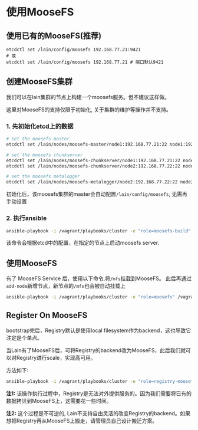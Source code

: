 # 使用MooseFS


## 使用已有的MooseFS(推荐)

```
etcdctl set /lain/config/moosefs 192.168.77.21:9421
# 或 
etcdctl set /lain/config/moosefs 192.168.77.21 # 端口默认9421
```

## 创建MooseFS集群

我们可以在lain集群的节点上构建一个moosefs服务。但不建议这样做。

这里对MooseFS的支持仅限于初始化, 关于集群的维护等操作并不支持。

### 1. 先初始化etcd上的数据

```bash
# set the moosefs master
etcdctl set /lain/nodes/moosefs-master/node1:192.168.77.21:22 node1:192.168.77.21:22

# set the moosefs chunkserver
etcdctl set /lain/nodes/moosefs-chunkserver/node1:192.168.77.21:22 node1:192.168.77.21:22
etcdctl set /lain/nodes/moosefs-chunkserver/node2:192.168.77.22:22 node2:192.168.77.22:22

# set the moosefs metalogger
etcdctl set /lain/nodes/moosefs-metalogger/node2:192.168.77.22:22 node2:192.168.77.22:22
```

初始化后，该moosefs集群的master会自动配置`/lain/config/moosefs`, 无需再手动设置

### 2. 执行ansible

```sh
ansible-playbook -i /vagrant/playbooks/cluster -e "role=moosefs-build" /vagrant/playbooks/role.yaml
```

该命令会根据etcd中的配置，在指定的节点上启动moosefs server.


## 使用MooseFS

有了 MooseFS Service 后，使用以下命令,将`/mfs`挂载到MooseFS。 此后再通过`add-node`新增节点，新节点的`/mfs`也会被自动挂载上

```sh
ansible-playbook -i /vagrant/playbooks/cluster -e "role=moosefs" /vagrant/playbooks/role.yaml
```

## Register On MooseFS

bootstrap完后，Registry默认是使用local filesystem作为backend，这也导致它注定是个单点。

当Lain有了MooseFS后，可将Registry的backend改为MooseFS，此后我们就可以对Registry进行scale，实现高可用。

方法如下:


```bash
ansible-playbook -i /vagrant/playbooks/cluster -e "role=registry-moosefs" /vagrant/playbooks/role.yaml
```

**注1:** 该操作执行过程中，Registry是无法对外提供服务的。因为我们需要将已有的数据拷贝到MooseFS上，这需要花一些时间。

**注2:** 这个过程是不可逆的, Lain不支持自由灵活的改变Registry的backend。如果想把Registry再从MooseFS上搬走，请管理员自己设计搬迁方案。
